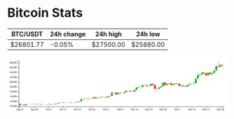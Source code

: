 # Bitcoin Stats

BTC/USDT|24h change|24h high|24h low|
|---|---|---|---|
|$26801.77|-0.05%|$27500.00|$25880.00|

<img src="./chart.svg">
